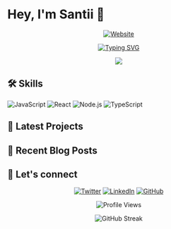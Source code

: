 # Hey, I'm Santii 👋

<p align="center">
  <a href="https://santii.foo.ng" target="_blank">
    <img src="https://img.shields.io/badge/Website-santii.foo.ng-FF5722?style=for-the-badge&logo=firefox&logoColor=white" alt="Website" />
  </a>
</p>

<p align="center">
<a href="https://git.io/typing-svg"><img src="https://readme-typing-svg.demolab.com?font=Monocraft&weight=900&pause=1000&width=435&lines=Web+Design+Enthusiast;Arch+Linux+Aficionado;Open+Source+Contributor;UI%2FUX+Enthusiast;Frontend+Developer;Code+Poet;Terminal+Tamer;JavaScript+Juggler" alt="Typing SVG" /></a>
<div align="center">
  <img src="https://github-stats-alpha.vercel.app/api?username=ghost3jelly&cc=22272e&tc=FF5722&ic=fff&bc=0000">
</div>

## 🛠️ Skills

![JavaScript](https://img.shields.io/badge/-JavaScript-F7DF1E?style=flat-square&logo=javascript&logoColor=black)
![React](https://img.shields.io/badge/-React-61DAFB?style=flat-square&logo=react&logoColor=black)
![Node.js](https://img.shields.io/badge/-Node.js-339933?style=flat-square&logo=node.js&logoColor=white)
![TypeScript](https://img.shields.io/badge/-TypeScript-3178C6?style=flat-square&logo=typescript&logoColor=white)

## 🔭 Latest Projects

<!-- GITHUB-REPOS:START -->
<!-- This section will be automatically updated by a GitHub Action -->
<!-- GITHUB-REPOS:END -->

## 📝 Recent Blog Posts

<!-- BLOG-POST-LIST:START -->
<!-- This section will be automatically updated by a GitHub Action -->
<!-- BLOG-POST-LIST:END -->

## 🤝 Let's connect

<p align="center">
  <a href="https://twitter.com/ghost3jelly"><img src="https://img.shields.io/badge/-Twitter-1DA1F2?style=for-the-badge&logo=twitter&logoColor=white" alt="Twitter" /></a>
  <a href="https://www.linkedin.com/in/ghost3jelly"><img src="https://img.shields.io/badge/-LinkedIn-0077B5?style=for-the-badge&logo=linkedin&logoColor=white" alt="LinkedIn" /></a>
  <a href="https://github.com/ghost3jelly"><img src="https://img.shields.io/badge/-GitHub-181717?style=for-the-badge&logo=github&logoColor=white" alt="GitHub" /></a>
</p>

<p align="center">
  <img src="https://komarev.com/ghpvc/?username=ghost3jelly&color=FF5722&style=flat-square&label=Profile+Views" alt="Profile Views" />
</p>

<p align="center">
  <img src="https://github-readme-streak-stats.herokuapp.com/?user=ghost3jelly&theme=dark&ring=FF5722&fire=FF5722&currStreakLabel=FF5722" alt="GitHub Streak" />
</p>
